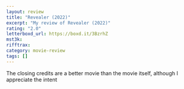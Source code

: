 ```yaml
---
layout: review
title: "Revealer (2022)"
excerpt: "My review of Revealer (2022)"
rating: "2.0"
letterboxd_url: https://boxd.it/3BzrhZ
mst3k:
rifftrax:
category: movie-review
tags: []
---
```


The closing credits are a better movie than the movie itself, although I appreciate the intent
